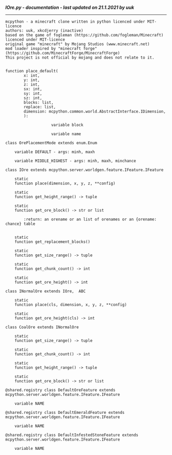 ***IOre.py - documentation - last updated on 21.1.2021 by uuk***
___

    mcpython - a minecraft clone written in python licenced under MIT-licence
    authors: uuk, xkcdjerry (inactive)
    based on the game of fogleman (https://github.com/fogleman/Minecraft) licenced under MIT-licence
    original game "minecraft" by Mojang Studios (www.minecraft.net)
    mod loader inspired by "minecraft forge" (https://github.com/MinecraftForge/MinecraftForge)
    This project is not official by mojang and does not relate to it.


    function place_default(
            x: int,
            y: int,
            z: int,
            sx: int,
            sy: int,
            sz: int,
            blocks: list,
            replace: list,
            dimension: mcpython.common.world.AbstractInterface.IDimension,
            ):

                        variable block

                        variable name

    class OrePlacementMode extends enum.Enum

        variable DEFAULT - args: minh, maxh

        variable MIDDLE_HIGHEST - args: minh, maxh, minchance

    class IOre extends mcpython.server.worldgen.feature.IFeature.IFeature

        static
        function place(dimension, x, y, z, **config)

        static
        function get_height_range() -> tuple

        static
        function get_ore_block() -> str or list
            
            :return: an orename or an list of orenames or an {orename: chance} table


        static
        function get_replacement_blocks()

        static
        function get_size_range() -> tuple

        static
        function get_chunk_count() -> int

        static
        function get_ore_height() -> int

    class INormalOre extends IOre,  ABC

        static
        function place(cls, dimension, x, y, z, **config)

        static
        function get_ore_height(cls) -> int

    class CoalOre extends INormalOre

        static
        function get_size_range() -> tuple

        static
        function get_chunk_count() -> int

        static
        function get_height_range() -> tuple

        static
        function get_ore_block() -> str or list

    @shared.registry class DefaultOreFeature extends mcpython.server.worldgen.feature.IFeature.IFeature

        variable NAME

    @shared.registry class DefaultEmeraldFeature extends mcpython.server.worldgen.feature.IFeature.IFeature

        variable NAME

    @shared.registry class DefaultInfestedStoneFeature extends mcpython.server.worldgen.feature.IFeature.IFeature

        variable NAME